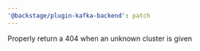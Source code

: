 ```yaml
---
'@backstage/plugin-kafka-backend': patch
---
```


Properly return a 404 when an unknown cluster is given
